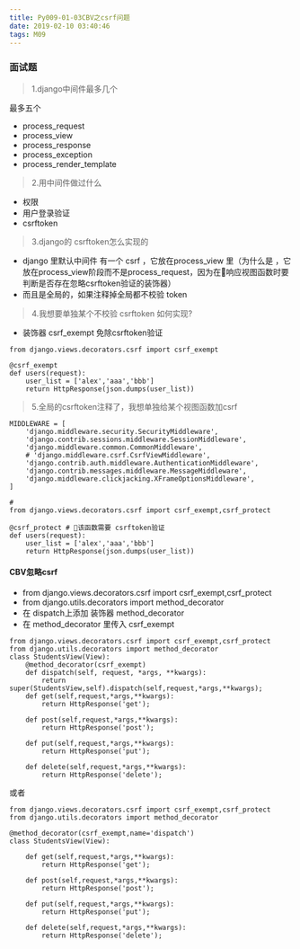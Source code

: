 ```yaml
---
title: Py009-01-03CBV之csrf问题
date: 2019-02-10 03:40:46
tags: M09
---
```


### 面试题

> 1.django中间件最多几个

最多五个

- process_request
- process_view
- process_response
- process_exception
- process_render_template

> 2.用中间件做过什么

- 权限
- 用户登录验证
- csrftoken

> 3.django的 csrftoken怎么实现的

- django 里默认中间件 有一个 csrf ，它放在process_view 里（为什么是 ，它放在process_view阶段而不是process_request，因为在响应视图函数时要判断是否存在忽略csrftoken验证的装饰器）
- 而且是全局的，如果注释掉全局都不校验 token

> 4.我想要单独某个不校验 csrftoken 如何实现?

- 装饰器 csrf_exempt 免除csrftoken验证

```
from django.views.decorators.csrf import csrf_exempt

@csrf_exempt
def users(request):
    user_list = ['alex','aaa','bbb']
    return HttpResponse(json.dumps(user_list))
```

> 5.全局的csrftoken注释了，我想单独给某个视图函数加csrf

```
MIDDLEWARE = [
    'django.middleware.security.SecurityMiddleware',
    'django.contrib.sessions.middleware.SessionMiddleware',
    'django.middleware.common.CommonMiddleware',
    # 'django.middleware.csrf.CsrfViewMiddleware',
    'django.contrib.auth.middleware.AuthenticationMiddleware',
    'django.contrib.messages.middleware.MessageMiddleware',
    'django.middleware.clickjacking.XFrameOptionsMiddleware',
]

# 
from django.views.decorators.csrf import csrf_exempt,csrf_protect

@csrf_protect # 该函数需要 csrftoken验证
def users(request):
    user_list = ['alex','aaa','bbb']
    return HttpResponse(json.dumps(user_list))
```

#### CBV忽略csrf

- from django.views.decorators.csrf import csrf_exempt,csrf_protect
- from django.utils.decorators import method_decorator
- 在 dispatch上添加 装饰器 method_decorator
- 在 method_decorator 里传入 csrf_exempt

```
from django.views.decorators.csrf import csrf_exempt,csrf_protect
from django.utils.decorators import method_decorator
class StudentsView(View):
    @method_decorator(csrf_exempt)
    def dispatch(self, request, *args, **kwargs):
        return super(StudentsView,self).dispatch(self,request,*args,**kwargs);
    def get(self,request,*args,**kwargs):
        return HttpResponse('get');

    def post(self,request,*args,**kwargs):
        return HttpResponse('post');

    def put(self,request,*args,**kwargs):
        return HttpResponse('put');

    def delete(self,request,*args,**kwargs):
        return HttpResponse('delete');
```

或者

```
from django.views.decorators.csrf import csrf_exempt,csrf_protect
from django.utils.decorators import method_decorator

@method_decorator(csrf_exempt,name='dispatch')
class StudentsView(View):

    def get(self,request,*args,**kwargs):
        return HttpResponse('get');

    def post(self,request,*args,**kwargs):
        return HttpResponse('post');

    def put(self,request,*args,**kwargs):
        return HttpResponse('put');

    def delete(self,request,*args,**kwargs):
        return HttpResponse('delete');
```